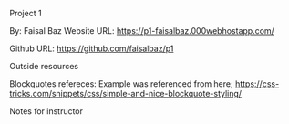 
Project 1

By: Faisal Baz
Website URL: https://p1-faisalbaz.000webhostapp.com/

Github URL: https://github.com/faisalbaz/p1


Outside resources

Blockquotes refereces:  Example was referenced from here;
https://css-tricks.com/snippets/css/simple-and-nice-blockquote-styling/


Notes for instructor
